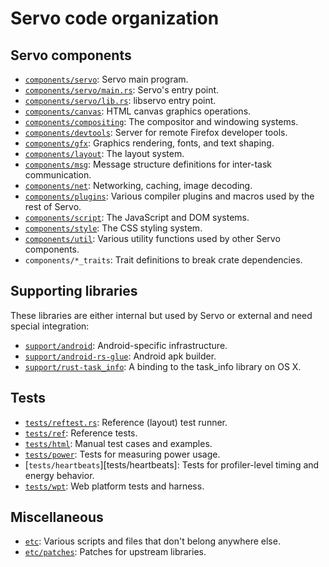 # Servo code organization

## Servo components

* [`components/servo`][components/servo]: Servo main program.
* [`components/servo/main.rs`][components/servo/main.rs]: Servo's entry point.
* [`components/servo/lib.rs`][components/servo/lib.rs]: libservo entry point.
* [`components/canvas`][components/canvas]: HTML canvas graphics operations.
* [`components/compositing`][components/compositing]: The compositor and windowing systems.
* [`components/devtools`][components/devtools]: Server for remote Firefox developer tools.
* [`components/gfx`][components/gfx]: Graphics rendering, fonts, and text shaping.
* [`components/layout`][components/layout]: The layout system.
* [`components/msg`][components/msg]: Message structure definitions for inter-task communication.
* [`components/net`][components/net]: Networking, caching, image decoding.
* [`components/plugins`][components/plugins]: Various compiler plugins and macros used by the rest of Servo.
* [`components/script`][components/script]: The JavaScript and DOM systems.
* [`components/style`][components/style]: The CSS styling system.
* [`components/util`][components/util]: Various utility functions used by other Servo components.
* `components/*_traits`: Trait definitions to break crate dependencies.

## Supporting libraries

These libraries are either internal but used by Servo or external and need
special integration:

* [`support/android`][support/android]: Android-specific infrastructure.
* [`support/android-rs-glue`][support/android-rs-glue]: Android apk builder.
* [`support/rust-task_info`][support/rust-task_info]: A binding to the task_info library on OS X.

## Tests

* [`tests/reftest.rs`][tests/reftest.rs]: Reference (layout) test runner.
* [`tests/ref`][tests/ref]: Reference tests.
* [`tests/html`][tests/html]: Manual test cases and examples.
* [`tests/power`][tests/power]: Tests for measuring power usage.
* [`tests/heartbeats`][tests/heartbeats]: Tests for profiler-level timing and energy behavior.
* [`tests/wpt`][tests/wpt]: Web platform tests and harness.

## Miscellaneous

* [`etc`][etc]: Various scripts and files that don't belong anywhere else.
* [`etc/patches`][etc/patches]: Patches for upstream libraries.

[components/servo]: https://github.com/servo/servo/tree/master/components/servo
[components/servo/main.rs]: https://github.com/servo/servo/tree/master/components/servo/main.rs
[components/servo/lib.rs]: https://github.com/servo/servo/tree/master/components/servo/lib.rs
[components/canvas]: https://github.com/servo/servo/tree/master/components/canvas
[components/compositing]: https://github.com/servo/servo/tree/master/components/compositing
[components/devtools]: https://github.com/servo/servo/tree/master/components/devtools
[components/gfx]: https://github.com/servo/servo/tree/master/components/gfx
[components/layout]: https://github.com/servo/servo/tree/master/components/layout
[components/msg]: https://github.com/servo/servo/tree/master/components/msg
[components/net]: https://github.com/servo/servo/tree/master/components/net
[components/plugins]: https://github.com/servo/servo/tree/master/components/plugins
[components/script]: https://github.com/servo/servo/tree/master/components/script
[components/style]: https://github.com/servo/servo/tree/master/components/style
[components/util]: https://github.com/servo/servo/tree/master/components/util
[support/android]: https://github.com/servo/servo/tree/master/support/android
[support/android-rs-glue]: https://github.com/tomaka/android-rs-glue
[support/rust-task_info]: https://github.com/servo/servo/tree/master/support/rust-task_info
[tests/reftest.rs]: https://github.com/servo/servo/tree/master/tests/reftest.rs
[tests/ref]: https://github.com/servo/servo/tree/master/tests/ref
[tests/html]: https://github.com/servo/servo/tree/master/tests/html
[tests/power]: https://github.com/servo/servo/tree/master/tests/power
[tests/wpt]: https://github.com/servo/servo/tree/master/tests/wpt
[etc]: https://github.com/servo/servo/tree/master/etc
[etc/patches]: https://github.com/servo/servo/tree/master/etc/patches
